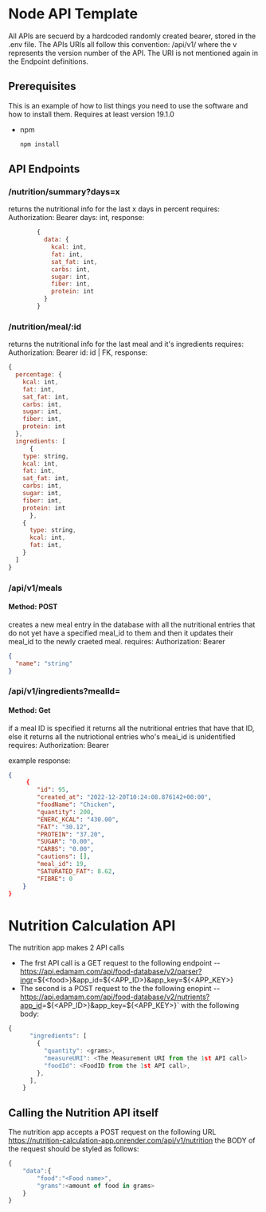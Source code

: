 # Node API Template

All APIs are secuerd by a hardcoded randomly created bearer, stored in the .env file.
The APIs URIs all follow this convention: /api/v1/ where the v represents the version number of the API. The URI is not mentioned again in the Endpoint definitions.

## Prerequisites

This is an example of how to list things you need to use the software and how to install them. Requires at least version 19.1.0

- npm

  ```sh
  npm install
  ```

## API Endpoints

### /nutrition/summary?days=x

returns the nutritional info for the last x days in percent
requires:
Authorization: Bearer
days: int,
response:

```js
        {
          data: {
            kcal: int,
            fat: int,
            sat_fat: int,
            carbs: int,
            sugar: int,
            fiber: int,
            protein: int
          }
        }
```

### /nutrition/meal/:id

returns the nutritional info for the last meal and it's ingredients
requires:
Authorization: Bearer
id: id | FK,
response:

```js
{
  percentage: {
    kcal: int,
    fat: int,
    sat_fat: int,
    carbs: int,
    sugar: int,
    fiber: int,
    protein: int
  },
  ingredients: [
      {
    type: string,
    kcal: int,
    fat: int,
    sat_fat: int,
    carbs: int,
    sugar: int,
    fiber: int,
    protein: int
      },
    {
      type: string,
      kcal: int,
      fat: int,
    }
  ]
}
```

### /api/v1/meals

#### Method: POST

creates a new meal entry in the database with all the nutritional entries that do not yet have a specified meal_id to them and then it updates their meal_id to the newly craeted meal.
requires:
Authorization: Bearer

```json
{
  "name": "string"
}
```

### /api/v1/ingredients?mealId=

#### Method: Get

if a meal ID is specified it returns all the nutritional entries that have that ID, else it returns all the nutriotional entries who's meai_id is unidentified
requires:
Authorization: Bearer

example response:

```json
{
     {
        "id": 95,
        "created_at": "2022-12-20T10:24:08.876142+00:00",
        "foodName": "Chicken",
        "quantity": 200,
        "ENERC_KCAL": "430.00",
        "FAT": "30.12",
        "PROTEIN": "37.20",
        "SUGAR": "0.00",
        "CARBS": "0.00",
        "cautions": [],
        "meal_id": 19,
        "SATURATED_FAT": 8.62,
        "FIBRE": 0
    }
}
```

# Nutrition Calculation API

The nutrition app makes 2 API calls

- The frst API call is a GET request to the following endpoint
  -- <https://api.edamam.com/api/food-database/v2/parser?ingr>=${<food>}&app_id=${<APP_ID>}&app_key=${<APP_KEY>}
- The second is a POST request to the the following enopint
  --<https://api.edamam.com/api/food-database/v2/nutrients?app_id>=${<APP_ID>}&app_key=${<APP_KEY>}`
  with the following body:

```js
{
      "ingredients": [
        {
          "quantity": <grams>,
          "measureURI": <The Measurement URI from the 1st API call>
          "foodId": <FoodID from the 1st API call>,
        },
      ],
    }
```

## Calling the Nutrition API itself

The nutrition app accepts a POST request on the following URL
<https://nutrition-calculation-app.onrender.com/api/v1/nutrition>
the BODY of the request should be styled as follows:

```js
{
    "data":{
        "food":"<Food name>",
        "grams":<amount of food in grams>
    }
}
```
